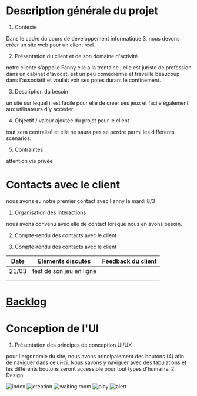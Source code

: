 # Description générale du projet

1. Contexte

Dans le cadre du cours de développement informatique 3, nous devons créer un site web pour un client réel.

2. Présentation du client et de son domaine d'activité

notre cliente s'appelle Fanny elle a la trentaine , elle est juriste de profession dans un cabinet d'avocat, est un peu comédienne et travaille beaucoup dans l'associatif et voulait voir ses potes durant le confinement.

3. Description du besoin

un site sur lequel il est facile pour elle de créer ses jeux et facile également aux utilisateurs d'y accéder.

4. Objectif / valeur ajoutée du projet pour le client

tout sera centralisé et elle ne saura pas se perdre parmi les différents scénarios.

5. Contraintes

attention vie privée

# Contacts avec le client

nous avons eu notre premier contact avec Fanny le mardi 8/3

1. Organisation des interactions

nous avons convenu avec elle de contact lorsque nous en avons besoin.

2. Compte-rendu des contacts avec le client

3. Compte-rendu des contacts avec le client


| Date         | Eléments discutés     | Feedback du client |
|--------------|-----------------------|--------------------|
| 21/03             | test de son jeu en ligne                      |                    |
|              |                       |                    |
|              |                       |                    |



# [Backlog](https://github.com/Austreelis/Dev-Web-2022/wiki/Backlog)

# Conception de l'UI

1. Présentation des principes de conception UI/UX 

pour l'ergonomie du site, nous avons principalement des boutons (4) afin de naviguer dans celui-ci.
Nous savons y naviguer avec des tabulations et les différents boutons seront accessible pour tout types d'humains.
2. Design 

![index](https://github.com/Austreelis/Dev-Web-2022/blob/main/mockups/index.svg)
![création](https://github.com/Austreelis/Dev-Web-2022/blob/main/mockups/création.svg)
![waiting room](https://github.com/Austreelis/Dev-Web-2022/blob/main/mockups/waiting%20room.svg)
![play](https://github.com/Austreelis/Dev-Web-2022/blob/main/mockups/play.svg)
![alert](https://github.com/Austreelis/Dev-Web-2022/blob/main/mockups/alert.svg)



